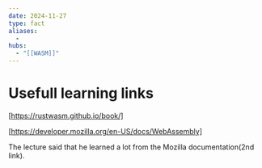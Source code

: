 ```yaml
---
date: 2024-11-27
type: fact
aliases:
  -
hubs:
  - "[[WASM]]"
---
```


# Usefull learning links

[https://rustwasm.github.io/book/]

[https://developer.mozilla.org/en-US/docs/WebAssembly]

The lecture said that he learned a lot from the Mozilla documentation(2nd link).
```
